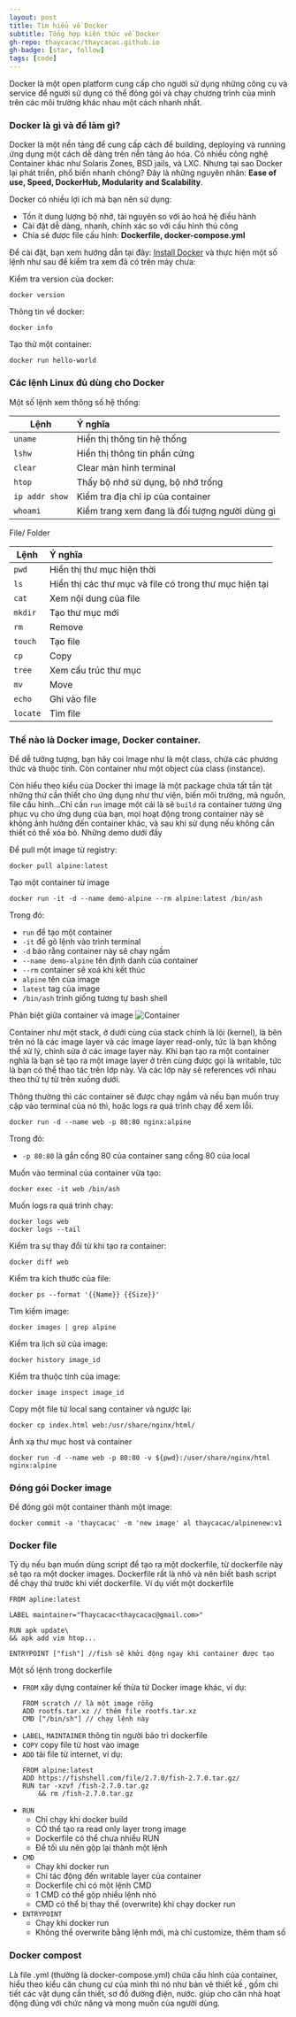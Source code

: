 ```yaml
---
layout: post
title: Tìm hiểu về Docker
subtitle: Tổng hợp kiến thức về Docker
gh-repo: thaycacac/thaycacac.github.io
gh-badge: [star, follow]
tags: [code]
---
```

Docker là một open platform cung cấp cho người sử dụng những công cụ và service để người sử dụng có thể đóng gói và chạy chương trình của mình trên các môi trường khác nhau một cách nhanh nhất.

### Docker là gì và để làm gì?

Docker là một nền tảng để cung cấp cách để building, deploying và running ứng dụng một cách dễ dàng trên nền tảng ảo hóa. Có nhiều công nghệ Container khác như Solaris Zones, BSD jails, và LXC. Nhưng tại sao Docker lại phát triển, phổ biến nhanh chóng? Đây là những nguyên nhân: **Ease of use, Speed, DockerHub, Modularity and Scalability**.

Docker có nhiều lợi ích mà bạn nên sử dụng: 
- Tốn ít dung lượng bộ nhớ, tài nguyên so với ảo hoá hệ điều hành
- Cài đặt dễ dàng, nhanh, chính xác so với cấu hình thủ công
- Chia sẻ được file cấu hình: **Dockerfile, docker-compose.yml**

Để cài đặt, bạn xem hướng dẫn tại đây: [Install Docker](https://www.docker.com/get-started) và thực hiện một số lệnh như sau để kiểm tra xem đã có trên máy chưa:

Kiểm tra version của docker:
```
docker version
```
Thông tin về docker:
```
docker info
```

Tạo thử một container:
```
docker run hello-world
```

### Các lệnh Linux đủ dùng cho Docker

Một số lệnh xem thông số hệ thống:

|Lệnh|Ý nghĩa|
|---|:-------|
|`uname`|Hiển thị thông tin hệ thống|
|`lshw`|Hiển thị thông tin phần cứng|
|`clear`|Clear màn hình terminal|
|`htop`|Thấy bộ nhớ sử dụng, bộ nhớ trống|
|`ip addr show`| Kiểm tra địa chỉ ip của container|
|`whoami`|Kiểm trang xem đang là đối tượng người dùng gì|

File/ Folder

|Lệnh|Ý nghĩa|
|----|:-----|
|`pwd`|Hiển thị thư mục hiện thời|
|`ls`|Hiển thị các thư mục và file có trong thư mục hiện tại|
|`cat`|Xem nội dung của file|
|`mkdir`|Tạo thư mục mới|
|`rm`|Remove|
|`touch`|Tạo file|
|`cp`|Copy|
|`tree`|Xem cấu trúc thư mục|
|`mv`|Move|
|`echo`|Ghi vào file|
|`locate`|Tìm file|

### Thế nào là Docker image, Docker container.
Để dễ tưởng tượng, bạn hãy coi Image như là một class, chứa các phương thức và thuộc tính. Còn container như một object của class (instance).

Còn hiểu theo kiểu của Docker thì image là một package chứa tất tần tật những thứ cần thiết cho ứng dụng như thư viện, biến môi trường, mã nguồn, file cấu hình…Chỉ cần `run` image một cái là sẽ `build` ra container tương ứng phục vụ cho ứng dụng của bạn, mọi hoạt động trong container này sẽ không ảnh hưởng đến container khác, và sau khi sử dụng nếu không cần thiết có thể xóa bỏ. Những demo dưới đấy

Để pull một image từ registry:
```
docker pull alpine:latest
```

Tạo một container từ image
```
docker run -it -d --name demo-alpine --rm alpine:latest /bin/ash
```
Trong đó:
- `run` để tạo một container
- `-it` để gõ lệnh vào trình terminal
- `-d` báo rằng container này sẽ chạy ngầm
- `--name demo-alpine` tên định danh của container
- `--rm` container sẽ xoá khi kết thúc
- `alpine` tên của image
- `latest` tag của image
- `/bin/ash` trình giống tương tự bash shell

Phân biệt giữa container và image
![Container](https://raw.githubusercontent.com/thaycacac/thaycacac.github.io/master/img/post/docker.png)

Container như một stack, ở dưới cùng của stack chính là lõi (kernel), là bên trên nó là các image layer và các image layer read-only, tức là bạn không thể xử lý, chỉnh sửa ở các image layer này. Khi bạn tạo ra một container nghĩa là bạn sẽ tạo ra một image layer ở trên cùng được gọi là writable, tức là bạn có thể thao tác trên lớp này. Và các lớp này sẽ references với nhau theo thứ tự từ trên xuống dưới.

Thông thường thì các container sẽ được chạy ngầm và nếu bạn muốn truy cập vào terminal của nó thì, hoặc logs ra quá trình chạy để xem lỗi.

```
docker run -d --name web -p 80:80 nginx:alpine
```
Trong đó:
- `-p 80:80` là gắn cổng 80 của container sang cổng 80 của local

Muốn vào terminal của container vừa tạo:
```
docker exec -it web /bin/ash
```
Muốn logs ra quá trình chạy:
```
docker logs web
docker logs --tail
```
Kiểm tra sự thay đổi từ khi tạo ra container:
```docker
docker diff web
```
Kiểm tra kích thước của file:
```docker
docker ps --format '{{Name}} {{Size}}'
```
Tìm kiếm image:
```
docker images | grep alpine
```
Kiểm tra lịch sử của image:
```
docker history image_id
```
Kiểm tra thuộc tính của image:
```
docker image inspect image_id
```
Copy một file từ local sang container và ngược lại:
```
docker cp index.html web:/usr/share/nginx/html/
```
Ánh xạ thư mục host và container
```
docker run -d --name web -p 80:80 -v ${pwd}:/user/share/nginx/html nginx:alpine
```
### Đóng gói Docker image
Để đóng gói một container thành một image:
```docker
docker commit -a 'thaycacac' -m 'new image' al thaycacac/alpinenew:v1
```
### Docker file
Tỷ dụ nếu bạn muốn dùng script để tạo ra một dockerfile, từ dockerfile này sẽ tạo ra một docker images. Dockerfile rất là  nhỏ và nên biết bash script để chạy thử trước khi viết dockerfile. Ví dụ viết một dockerfile

```docker
FROM apline:latest

LABEL maintainer="Thaycacac<thaycacac@gmail.com>"

RUN apk update\
&& apk add vim htop...

ENTRYPOINT ["fish"] //fish sẽ khởi động ngay khi container được tạo
```
Một số lệnh trong dockerfile
- `FROM` xây dựng container kế thừa từ Docker image khác, ví dụ:
  ```docker
  FROM scratch // là một image rỗng
  ADD rootfs.tar.xz // thêm file rootfs.tar.xz
  CMD ["/bin/sh"] // chạy lệnh này
  ```
- `LABEL`, `MAINTAINER` thông tin người bảo trì dockerfile
- `COPY` copy file từ host vào image
- `ADD` tải file từ internet, ví dụ:
  ```docker
  FROM alpine:latest
  ADD https://fishshell.com/file/2.7.0/fish-2.7.0.tar.gz/
  RUN tar -xzvf /fish-2.7.0.tar.gz
      && rm /fish-2.7.0.tar.gz
  ```
- `RUN`
  - Chỉ chạy khi docker build
  - CÓ thể tạo ra read only layer trong image
  - Dockerfile có thể chưa nhiều RUN
  - Để tối ưu nên gộp lại thành một lệnh 
- `CMD`
  - Chạy khi docker run
  - Chỉ tác động đến writable layer của container
  - Dockerfile chỉ có một lệnh CMD
  - 1 CMD có thể gộp nhiều lệnh nhỏ
  - CMD có thể bị thay thế (overwrite) khi chạy docker run
- `ENTRYPOINT`
  - Chạy khi docker run
  - Không thể overwrite bằng lệnh mới, mà chỉ customize, thêm tham số

### Docker compost
Là file .yml (thường là docker-compose.yml) chứa cấu hình của container, hiểu theo kiểu căn chung cư của mình thì nó như bản vẽ thiết kế , gồm chi tiết các vật dụng cần thiết, sơ đồ đường điện, nước. giúp cho căn nhà hoạt động đúng với chức năng và mong muốn của người dùng.